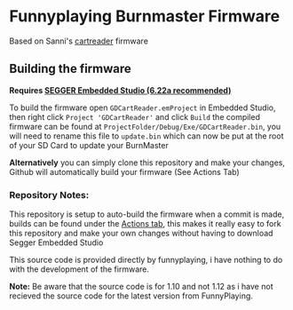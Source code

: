# Funnyplaying Burnmaster Firmware

Based on Sanni's [cartreader](https://github.com/sanni/cartreader) firmware


## Building the firmware
**Requires [SEGGER Embedded Studio (6.22a recommended)](https://www.segger.com/products/development-tools/embedded-studio/)** 

To build the firmware open `GDCartReader.emProject` in Embedded Studio, then right click `Project 'GDCartReader'` and click `Build` the compiled firmware can be found at `ProjectFolder/Debug/Exe/GDCartReader.bin`, you will need to rename this file to `update.bin` which can now be put at the root of your SD Card to update your BurnMaster

**Alternatively** you can simply clone this repository and make your changes, Github will automatically build your firmware (See Actions Tab)

### Repository Notes:

This repository is setup to auto-build the firmware when a commit is made, builds can be found under the [Actions tab](https://github.com/HDR/Burnmaster-Firmware/actions), this makes it really easy to fork this repository and make your own changes without having to download Segger Embedded Studio


This source code is provided directly by funnyplaying, i have nothing to do with the development of the firmware.

**Note:** Be aware that the source code is for 1.10 and not 1.12 as i have not recieved the source code for the latest version from FunnyPlaying.
